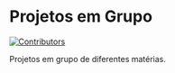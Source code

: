 # Projetos em Grupo

[![Contributors][contributors-shield]][contributors-url]

Projetos em grupo de diferentes matérias.

[contributors-shield]: https://img.shields.io/github/contributors/SHLBRRL/Projetos.svg?style=for-the-badge
[contributors-url]: https://github.com/SHLBRRL/Projetos/graphs/contributors

